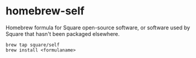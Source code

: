 homebrew-self
=============

Homebrew formula for Square open-source software, or software used by Square
that hasn't been packaged elsewhere.

    brew tap square/self
    brew install <formulaname>
